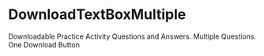 # DownloadTextBoxMultiple
Downloadable Practice Activity Questions and Answers. Multiple Questions. One Download Button

